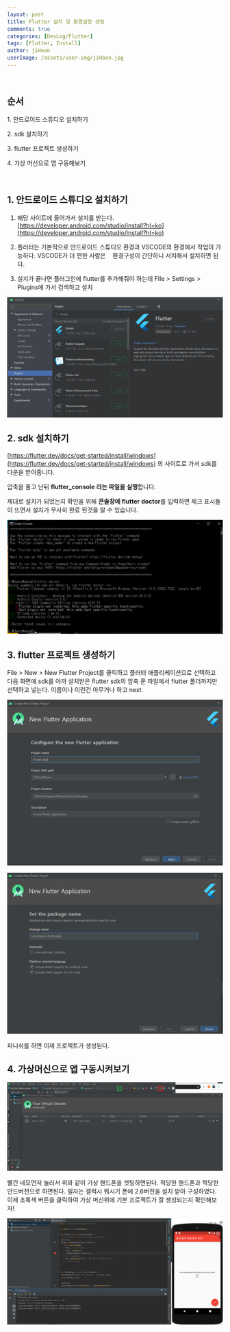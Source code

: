 ```yaml
---
layout: post
title: Flutter 설치 및 환경설정 셋팅
comments: true
categories: [DevLog/Flutter]
tags: [Flutter, Install]
author: jiHoon
userImage: /assets/user-img/jiHoon.jpg
---
```


<br>

## 순서

1\. 안드로이드 스튜디오 설치하기

2\. sdk 설치하기

3\. flutter 프로젝트 생성하기

4\. 가상 머신으로 앱 구동해보기

<br>

## 1\. 안드로이드 스튜디오 설치하기

1. 해당 사이트에 들어가서 설치를 받는다. [https://developer.android.com/studio/install?hl=ko](https://developer.android.com/studio/install?hl=ko)

2. 플러터는 기본적으로 안드로이드 스튜디오 환경과 VSCODE의 환경에서 작업이 가능하다. VSCODE가 더 편한 사람은    환경구성이 간단하니 서치해서 설치하면 된다.

3. 설치가 끝나면 플러그인에 flutter를 추가해줘야 하는데 FIle > Settings > Plugins에 가서 검색하고 설치

![/assets/post-img/flutter/install/1.png](/assets/post-img/flutter/install/1.png)

## 2\. sdk 설치하기

[https://flutter.dev/docs/get-started/install/windows](https://flutter.dev/docs/get-started/install/windows) 의 사이트로 가서 sdk를 다운을 받아줍니다.

압축을 풀고 난뒤 **flutter_console 라는 파일을 실행**합니다.

제대로 설치가 되었는지 확인을 위해 **콘솔창에 flutter doctor**를 입력하면 체크 표시들이 뜨면서 설치가 무사히 완료 된것을 알 수 있습니다.

![/assets/post-img/flutter/install/2.png](/assets/post-img/flutter/install/2.png)

## 3\. flutter 프로젝트 생성하기

File > New > New Flutter Project를 클릭하고 플러터 애플리케이션으로 선택하고 다음 화면에 sdk를 아까 설치받은 flutter sdk의 압축 푼 파일에서 flutter 폴더까지만 선택하고 넣는다. 이름이나 이런건 아무거나 하고 next

![/assets/post-img/flutter/install/3.png](/assets/post-img/flutter/install/3.png)

![/assets/post-img/flutter/install/4.png](/assets/post-img/flutter/install/4.png)

피니쉬를 하면 이제 프로젝트가 생성된다.

## 4\. 가상머신으로 앱 구동시켜보기

![/assets/post-img/flutter/install/5.png](/assets/post-img/flutter/install/5.png)

빨간 네모먼저 눌러서 위와 같이 가상 핸드폰을 셋팅하면된다. 적당한 핸드폰과 적당한 안드버전으로 하면된다. 필자는 갤럭시 뭐시기 폰에 2.6버전을 설치 받아 구성하였다. 이제 초록색 버튼을 클릭하여 가상 머신위에 기본 프로젝트가 잘 생성되는지 확인해보자!

![/assets/post-img/flutter/install/6.png](/assets/post-img/flutter/install/6.png)
